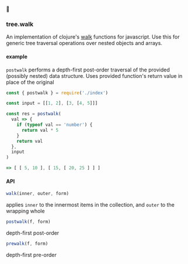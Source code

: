 
🌲
### tree.walk

An implementation of clojure's [walk](https://clojure.github.io/clojure/clojure.walk-api.html) functions for javascript. Use this for generic tree traversal operations over nested objects and arrays. 


#### example 

`postwalk` performs a depth-first post-order traversal of the provided (possibly nested) data structure. Uses provided function's return value in place of the original

```js
const { postwalk } = require('./index')

const input = [[1, 2], [3, [4, 5]]]

const res = postwalk(
  val => {
    if (typeof val == 'number') {
      return val * 5
    }
    return val
  },
  input
)

=> [ [ 5, 10 ], [ 15, [ 20, 25 ] ] ]
```

#### API


```js
walk(inner, outer, form)
```
applies `inner` to the innermost items in the collection, and `outer` to the wrapping whole


```js
postwalk(f, form)
```
depth-first post-order


```js
prewalk(f, form)
```
depth-first pre-order